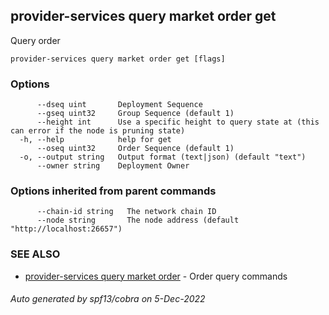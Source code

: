 ## provider-services query market order get

Query order

```
provider-services query market order get [flags]
```

### Options

```
      --dseq uint       Deployment Sequence
      --gseq uint32     Group Sequence (default 1)
      --height int      Use a specific height to query state at (this can error if the node is pruning state)
  -h, --help            help for get
      --oseq uint32     Order Sequence (default 1)
  -o, --output string   Output format (text|json) (default "text")
      --owner string    Deployment Owner
```

### Options inherited from parent commands

```
      --chain-id string   The network chain ID
      --node string       The node address (default "http://localhost:26657")
```

### SEE ALSO

* [provider-services query market order](provider-services_query_market_order.md)	 - Order query commands

###### Auto generated by spf13/cobra on 5-Dec-2022
